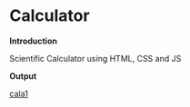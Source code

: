 # Calculator
**Introduction**

Scientific Calculator using HTML, CSS and JS

**Output**

[cala1](https://github.com/Supreetkaur1/Calculator/assets/78071986/c7d39659-9fb8-4ddb-9e60-091a4d2fb18e)



